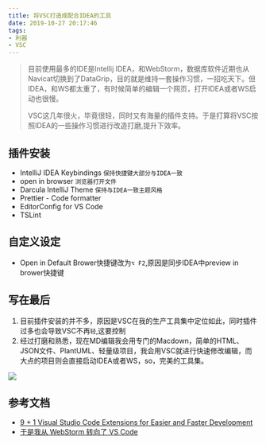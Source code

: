 ```yaml
---
title: 将VSC打造成配合IDEA的工具
date: 2019-10-27 20:17:46
tags:
- 利器
- VSC
---
```

> 目前使用最多的IDE是Intellij IDEA，和WebStorm，数据库软件近期也从Navicat切换到了DataGrip，目的就是维持一套操作习惯，一招吃天下。但IDEA，和WS都太重了，有时候简单的编辑一个网页，打开IDEA或者WS启动也很慢。
> 
> VSC这几年很火，毕竟很轻，同时又有海量的插件支持。于是打算将VSC按照IDEA的一些操作习惯进行改造打磨,提升下效率。

## 插件安装

- IntelliJ IDEA Keybindings `保持快捷键大部分与IDEA一致`
- open in browser `浏览器打开文件`	
- Darcula IntelliJ Theme `保持与IDEA一致主题风格`
- Prettier - Code formatter
- EditorConfig for VS Code
- TSLint

## 自定义设定
- Open in Default Brower快捷键改为`⌥ F2`,原因是同步IDEA中preview in brower快捷键

## 写在最后
1. 目前插件安装的并不多，原因是VSC在我的生产工具集中定位如此，同时插件过多也会导致VSC不再`轻`,这要控制
2. 经过打磨和熟悉，现在MD编辑我会用专门的Macdown，简单的HTML、JSON文件、PlantUML、轻量级项目，我会用VSC就进行快速修改编辑，而大点的项目则会直接启动IDEA或者WS，so，完美的工具集。

![](http://static.1991421.cn/2019-10-27-121315.png)

## 参考文档

- [9 + 1 Visual Studio Code Extensions for Easier and Faster Development](https://dev.to/drsavvina/9--1-visual-studio-code-extensions-for-easier-and-faster-development-164n)
- [于是我从 WebStorm 转向了 VS Code ](https://github.com/lmk123/blog/issues/59)
